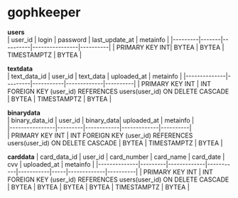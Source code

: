 # gophkeeper

**users**                       
| user_id | login | password | last_update_at | metainfo |
|---------|-------|----------|----------------|----------|
| PRIMARY KEY INT| BYTEA | BYTEA | TIMESTAMPTZ | BYTEA |

**textdata**                                                
| text_data_id | user_id | text_data | uploaded_at | metainfo |
|--------------|---------|-----------|-------------|----------|
| PRIMARY KEY INT | INT FOREIGN KEY (user_id) REFERENCES users(user_id) ON DELETE CASCADE | BYTEA | TIMESTAMPTZ | BYTEA |

**binarydata**                                               
| binary_data_id | user_id | binary_data| uploaded_at | metainfo |                                
|----------------|---------|------------|-------------|----------|                  
| PRIMARY KEY INT | INT FOREIGN KEY (user_id) REFERENCES users(user_id) ON DELETE CASCADE | BYTEA | TIMESTAMPTZ | BYTEA |

**carddata**
| card_data_id | user_id | card_number | card_name | card_date | cvv | uploaded_at | metainfo |
|--------------|---------|-------------|-----------|-----------|-----|-------------|----------|
| PRIMARY KEY INT | INT FOREIGN KEY (user_id) REFERENCES users(user_id) ON DELETE CASCADE | BYTEA | BYTEA | BYTEA | BYTEA | TIMESTAMPTZ | BYTEA |
